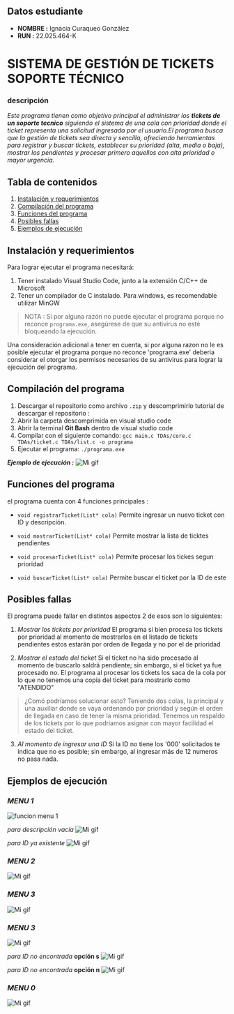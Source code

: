 ## Datos estudiante
- **NOMBRE :** Ignacia Curaqueo González
- **RUN :** 22.025.464-K

# SISTEMA DE GESTIÓN DE TICKETS SOPORTE TÉCNICO

### descripción
*Este programa tienen como objetivo principal el administrar los **tickets de un soporte tecnico** siguiendo el sistema de una cola con prioridad donde el ticket representa una solicitud ingresada por el usuario.El programa busca que la gestión de tickets sea directa y sencilla, ofreciendo herramientas para registrar y buscar tickets, establecer su prioridad (alta, media o baja), mostrar los pendientes y procesar primero aquellos con alta prioridad o mayor urgencia.*


## Tabla de contenidos
1. [Instalación y requerimientos](#Instalación-y-requerimientos)
2. [Compilación del programa](#Compilación-del-programa)
3. [Funciones del programa](#Funciones-del-programa)
4. [Posibles fallas](#Posibles-fallas)
5. [Ejemplos de ejecución](#Ejemplos-de-ejecución)


## Instalación y requerimientos
Para lograr ejecutar el programa necesitará:
1. Tener instalado Visual Studio Code, junto a la extensión C/C++ de Microsoft
2. Tener un compilador de C instalado. Para windows, es recomendable utilizar MinGW

> NOTA : Si por alguna razón no puede ejecutar el programa porque no reconce `programa.exe`, asegúrese de que su antivirus no esté bloqueando la ejecución.

Una consideración adicional a tener en cuenta, si por alguna razon no le es posible ejecutar el programa porque no reconce 'programa.exe' deberia considerar el  otorgar los permisos necesarios de su antivirus para lograr la ejecución del programa.

## Compilación del programa

1. Descargar el repositorio como archivo `.zip` y descomprimirlo
tutorial de descargar el repositorio :
2. Abrir la carpeta descomprimida en visual studio code
3. Abrir la terminal **Git Bash** dentro de visual studio code
4. Compilar con el siguiente comando:
```gcc main.c TDAs/core.c TDAs/ticket.c TDAs/list.c -o programa```
5. Ejecutar el programa:
```./programa.exe```

***Ejemplo de ejecución :***
![Mi gif](./videosTarea/ejecutar-comandos-(1)-oficial.gif)

## Funciones del programa

el programa cuenta con 4 funciones principales : 

- `void registrarTicket(List* cola)`
Permite ingresar un nuevo ticket con ID y descripción.

- `void mostrarTicket(List* cola)`
Permite mostrar la lista de ticktes pendientes

- `void procesarTicket(List* cola)`
Permite procesar los tickes segun prioridad

- `void buscarTicket(List* cola)`
Permite buscar el ticket por la ID de este

## Posibles fallas

El programa puede fallar en distintos aspectos 2 de esos son lo siguientes:

1. *Mostrar los tickets por prioridad*
El programa si bien procesa los tickets por prioridad al momento de mostrarlos en el listado de tickets pendientes estos estarán por orden de llegada y no por el de prioridad

2. *Mostrar el estado del ticket*
Si el ticket no ha sido procesado al momento de buscarlo saldrá pendiente; sin embargo, si el ticket ya fue procesado no.
El programa al procesar los tickets los saca de la cola por lo que no tenemos una copia del ticket para mostrarlo como "ATENDIDO"

> ¿Comó podríamos solucionar esto?
> Teniendo dos colas, la principal y una auxiliar donde se vaya ordenando por prioridad y según el orden de llegada en caso de tener la misma prioridad. Tenemos un respaldo de los tickets por lo que podriamos asignar con mayor facilidad el estado del ticket.

3. *Al momento de ingresar una ID*
Si la ID no tiene los '000' solicitados te indica que no es posible; sin embargo, al ingresar más de 12 numeros no pasa nada.


## Ejemplos de ejecución 

### *MENU 1*
![funcion menu 1](/videosTarea/menu-1.gif)

*para descripción vacía*
![Mi gif](/videosTarea/menu-1-descripcion-vacia.gif)

*para ID ya existente*
![Mi gif](/videosTarea/menu-1-ID-ya-existente.gif)

### *MENU 2*
![Mi gif](/videosTarea/menu-2.gif)

### *MENU 3*
![Mi gif](/videosTarea/menu-3.gif)

### *MENU 3*
![Mi gif](/videosTarea/menu-4.gif)

*para ID no encontrada* **opción s**
![Mi gif](/tareauno-estructura/videosTarea/menu-4-no-encontrado-n.gif)

*para ID no encontrada* **opción n**
![Mi gif](/videosTarea/menu-4-no-encontrado.gif)

### *MENU 0*
![Mi gif](/videosTarea/menu-0.gif)

